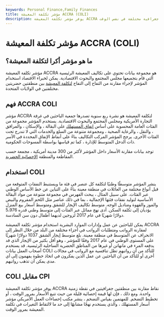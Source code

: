 ```yaml
---
keywords: Personal Finance,Family Finances
title: مؤشر تكلفة المعيشة ACCRA (COLI)
description: يوفر مؤشر تكلفة المعيشة ACCRA معيارًا لمقارنة تكلفة المعيشة عبر مناطق جغرافية مختلفة في نفس الوقت.
---
```


# مؤشر تكلفة المعيشة ACCRA (COLI)
## ما هو مؤشر أكرا لتكلفة المعيشة؟

مؤشر تكلفة المعيشة ACCRA هو مجموعة بيانات تحتوي على تكاليف المعيشة الرئيسية التي قام بتجميعها مجلس المجتمع والبحوث الاقتصادية. يمكن لخبراء الاقتصاد استخدام المؤشر لإجراء مقارنة من التفاح إلى التفاح [لتكلفة المعيشة](/cost-of-living) بين منطقتين حضريتين مختلفتين في الولايات المتحدة.

## فهم ACCRA COLI

مؤشر ACCRA لتكلفة المعيشة هو نشرة ربع سنوية تصدرها جمعية الباحثين في غرفة التجارة الأمريكية ومجلس المجتمع والبحوث الاقتصادية. يستخدم المؤشر مجموعة من الفئات العامة المحسوبة على أساس [إنفاق المستهلك](/consumer-spending) على البقالة ، والإسكان ، والمرافق ، والنقل ، والرعاية الصحية ، ومجموعة متنوعة من السلع والخدمات التي لا تندرج تحت الفئات الأخرى. يرجح المؤشر المركب التكاليف بناءً على أنماط الإنفاق المحددة في الأسر ذات الدخل المتوسط للإدارة ، كما تم قياسها بواسطة المسوحات الحكومية.

توجد بيانات مقارنة الأسعار داخل المؤشر لأكثر من 300 مدينة أمريكية ، مجمعة حسب المقاطعة والمنطقة [الإحصائية الحضرية](/msa).

## استخدام COLI

ينشر المؤشر متوسطًا وطنيًا لتكلفة كل عنصر في فئة ما ويستنبط النفقات المتوقعة من قبل أنواع مختلفة من العائلات في منطقة معينة بناءً على التباين عن خط الأساس الوطني عبر الفئات. على سبيل المثال ، يبحث الفهرس في مجموعة متنوعة من مواد البقالة الأساسية لتوليد نفقات فئتها الإجمالية ، بما في ذلك عناصر مثل اللحم المفروم والبيض والموز والقهوة ومناديل الوجه. متوسط تكاليف الإيجار للشقق ومتوسط أسعار بيع المنزل يؤديان إلى تكلفة السكن. أدى نهج مماثل عبر الفئات إلى متوسط وطني قدره 5،976 دولارًا شهريًا في عام 2017 لزوجين لديهما أطفال دون سن السادسة.

يمكن للباحثين عن عمل وإدارات الموارد البشرية استخدام مؤشر تكلفة المعيشة ACCRA لمقارنة الرواتب ومتطلبات الرواتب في أجزاء مختلفة من البلد من خلال النظر إلى الانحراف عن المتوسط في منطقة معينة. بلغ متوسط إيجار الشقق 1037 دولارًا شهريًا على المستوى الوطني في عام 2017 وفقًا للمؤشر ، وهو أقل بكثير من الإيجار الذي قد يدفعه المرء في مانهاتن أو غيرها من المناطق الحضرية الساحلية الرئيسية. قد يستخدم أصحاب العمل بيانات COLI للتأكد من أن رواتبهم تظل تنافسية مع الرواتب في مجالات أخرى أو للتأكد من أن الباحثين عن عمل الذين يفكرون في اتخاذ خطوة يفهمون إلى أي مدى يمكن أن تذهب رواتبهم.

## COLI مقابل CPI

يوفر مؤشر تكلفة المعيشة ACCRA نقاط مقارنة بين منطقتين جغرافيتين في نقطة زمنية واحدة. ومع ذلك ، فإن لها قيمة إحصائية قليلة من حيث تتبع الأسعار بمرور الوقت ، أو تخطيط التضخم. للمهتمين بقياس التضخم ، ينشر مكتب إحصاءات العمل الأمريكي مؤشر أسعار المستهلك ، والذي يستخدم نهجًا مشابهًا إلى حد ما لالتقاط التغيرات في تكلفة المعيشة بمرور الوقت.

